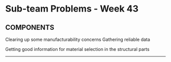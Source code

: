 # Sub-team Problems - Week 43

## COMPONENTS

Clearing up some manufacturability concerns
Gathering reliable data

Getting good information for material selection in the structural parts

---

